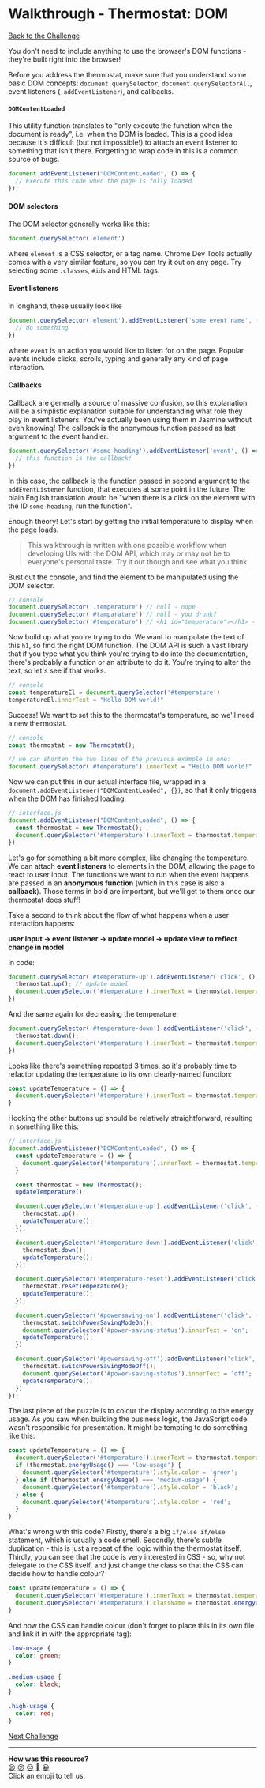 # Walkthrough - Thermostat: DOM

[Back to the Challenge](../dom.md)

You don't need to include anything to use the browser's DOM functions - they're built right into the browser!

Before you address the thermostat, make sure that you understand some basic DOM concepts: `document.querySelector`, `document.querySelectorAll`, event listeners (`.addEventListener`), and callbacks.

#### `DOMContentLoaded`

This utility function translates to "only execute the function when the document is ready", i.e. when the DOM is loaded. This is a good idea because it's difficult (but not impossible!) to attach an event listener to something that isn't there. Forgetting to wrap code in this is a common source of bugs.

```javascript
document.addEventListener("DOMContentLoaded", () => {
  // Execute this code when the page is fully loaded
});
```

#### DOM selectors

The DOM selector generally works like this:

```javascript
document.querySelector('element')
```

where `element` is a CSS selector, or a tag name. Chrome Dev Tools actually comes with a very similar feature, so you can try it out on any page. Try selecting some `.classes`, `#ids` and HTML tags.

#### Event listeners

In longhand, these usually look like

```javascript
document.querySelector('element').addEventListener('some event name', () => {
  // do something
})
```

where `event` is an action you would like to listen for on the page. Popular events include clicks, scrolls, typing and generally any kind of page interaction.

#### Callbacks

Callback are generally a source of massive confusion, so this explanation will be a simplistic explanation suitable for understanding what role they play in event listeners. You've actually been using them in Jasmine without even knowing! The callback is the anonymous function passed as last argument to the event handler:

```javascript
document.querySelector('#some-heading').addEventListener('event', () => {
  // this function is the callback!
})
```

In this case, the callback is the function passed in second argument to the `addEventListener` function, that executes at some point in the future. The plain English translation would be "when there is a click on the element with the ID `some-heading`, run the function".

Enough theory! Let's start by getting the initial temperature to display when the page loads.

>This walkthrough is written with one possible workflow when developing UIs with the DOM API, which may or may not be to everyone's personal taste. Try it out though and see what you think.

Bust out the console, and find the element to be manipulated using the DOM selector.

```javascript
// console
document.querySelector('.temperature') // null - nope
document.querySelector('#tamparatare') // null - you drunk?
document.querySelector('#temperature') // <h1 id="temperature"></h1> - bingo!
```

Now build up what you're trying to do. We want to manipulate the text of this `h1`, so find the right DOM function. The DOM API is such a vast library that if you type what you think you're trying to do into the documentation, there's probably a function or an attribute to do it. You're trying to alter the text, so let's see if that works.

```javascript
// console
const temperatureEl = document.querySelector('#temperature')
temperatureEl.innerText = "Hello DOM world!"
```

Success! We want to set this to the thermostat's temperature, so we'll need a new thermostat.

```javascript
// console
const thermostat = new Thermostat();

// we can shorten the two lines of the previous example in one:
document.querySelector('#temperature').innerText = "Hello DOM world!"
```

Now we can put this in our actual interface file, wrapped in a `document.addEventListener("DOMContentLoaded", {})`, so that it only triggers when the DOM has finished loading.

```javascript
// interface.js
document.addEventListener("DOMContentLoaded", () => {
  const thermostat = new Thermostat();
  document.querySelector('#temperature').innerText = thermostat.temperature
})
```

Let's go for something a bit more complex, like changing the temperature. We can attach **event listeners** to elements in the DOM, allowing the page to react to user input. The functions we want to run when the event happens are passed in an **anonymous function** (which in this case is also a **callback**). Those terms in bold are important, but we'll get to them once our thermostat does stuff!

Take a second to think about the flow of what happens when a user interaction happens:

**user input -> event listener -> update model -> update view to reflect change in model**

In code:

```javascript
document.querySelector('#temperature-up').addEventListener('click', () => { // event listener
  thermostat.up(); // update model
  document.querySelector('#temperature').innerText = thermostat.temperature; // update view
})
```

And the same again for decreasing the temperature:

```javascript
document.querySelector('#temperature-down').addEventListener('click', () => {
  thermostat.down();
  document.querySelector('#temperature').innerText = thermostat.temperature;
})
```

Looks like there's something repeated 3 times, so it's probably time to refactor updating the temperature to its own clearly-named function:

```javascript
const updateTemperature = () => {
  document.querySelector('#temperature').innerText = thermostat.temperature;
}
```

Hooking the other buttons up should be relatively straightforward, resulting in something like this:

```javascript
// interface.js
document.addEventListener("DOMContentLoaded", () => {
  const updateTemperature = () => {
    document.querySelector('#temperature').innerText = thermostat.temperature;
  }

  const thermostat = new Thermostat();
  updateTemperature();

  document.querySelector('#temperature-up').addEventListener('click', () => {
    thermostat.up();
    updateTemperature();
  });

  document.querySelector('#temperature-down').addEventListener('click', () => {
    thermostat.down();
    updateTemperature();
  });

  document.querySelector('#temperature-reset').addEventListener('click', () => {
    thermostat.resetTemperature();
    updateTemperature();
  });

  document.querySelector('#powersaving-on').addEventListener('click', () => {
    thermostat.switchPowerSavingModeOn();
    document.querySelector('#power-saving-status').innerText = 'on';
    updateTemperature();
  })

  document.querySelector('#powersaving-off').addEventListener('click', () => {
    thermostat.switchPowerSavingModeOff();
    document.querySelector('#power-saving-status').innerText = 'off';
    updateTemperature();
  })
});
```

The last piece of the puzzle is to colour the display according to the energy usage. As you saw when building the business logic, the JavaScript code wasn't responsible for presentation. It might be tempting to do something like this:

```javascript
const updateTemperature = () => {
  document.querySelector('#temperature').innerText = thermostat.temperature;
  if (thermostat.energyUsage() === 'low-usage') {
    document.querySelector('#temperature').style.color = 'green';
  } else if (thermostat.energyUsage() === 'medium-usage') {
    document.querySelector('#temperature').style.color = 'black';
  } else {
    document.querySelector('#temperature').style.color = 'red';
  }
}
```

What's wrong with this code? Firstly, there's a big `if/else if/else` statement, which is usually a code smell. Secondly, there's subtle duplication - this is just a repeat of the logic within the thermostat itself. Thirdly, you can see that the code is very interested in CSS - so, why not delegate to the CSS itself, and just change the class so that the CSS can decide how to handle colour?

```javascript
const updateTemperature = () => {
  document.querySelector('#temperature').innerText = thermostat.temperature;
  document.querySelector('#temperature').className = thermostat.energyUsage();
}
```

And now the CSS can handle colour (don't forget to place this in its own file and link it in with the appropriate tag):

```css
.low-usage {
  color: green;
}

.medium-usage {
  color: black;
}

.high-usage {
  color: red;
}
```

[Next Challenge](../apis.md)

<!-- BEGIN GENERATED SECTION DO NOT EDIT -->

---

**How was this resource?**  
[😫](https://airtable.com/shrUJ3t7KLMqVRFKR?prefill_Repository=makersacademy/course&prefill_File=thermostat_es6/walkthroughs/dom.md&prefill_Sentiment=😫) [😕](https://airtable.com/shrUJ3t7KLMqVRFKR?prefill_Repository=makersacademy/course&prefill_File=thermostat_es6/walkthroughs/dom.md&prefill_Sentiment=😕) [😐](https://airtable.com/shrUJ3t7KLMqVRFKR?prefill_Repository=makersacademy/course&prefill_File=thermostat_es6/walkthroughs/dom.md&prefill_Sentiment=😐) [🙂](https://airtable.com/shrUJ3t7KLMqVRFKR?prefill_Repository=makersacademy/course&prefill_File=thermostat_es6/walkthroughs/dom.md&prefill_Sentiment=🙂) [😀](https://airtable.com/shrUJ3t7KLMqVRFKR?prefill_Repository=makersacademy/course&prefill_File=thermostat_es6/walkthroughs/dom.md&prefill_Sentiment=😀)  
Click an emoji to tell us.

<!-- END GENERATED SECTION DO NOT EDIT -->
